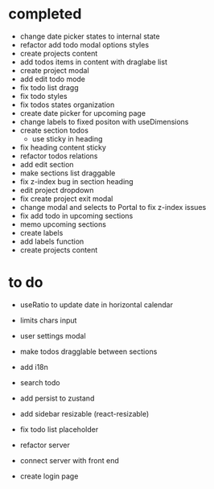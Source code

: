 # completed

- change date picker states to internal state
- refactor add todo modal options styles
- create projects content
- add todos items in content with draglabe list
- create project modal
- add edit todo mode
- fix todo list dragg
- fix todo styles
- fix todos states organization
- create date picker for upcoming page
- change labels to fixed positon with useDimensions
- create section todos
  - use sticky in heading
- fix heading content sticky
- refactor todos relations
- add edit section
- make sections list draggable
- fix z-index bug in section heading
- edit project dropdown
- fix create project exit modal
- change modal and selects to Portal to fix z-index issues
- fix add todo in upcoming sections
- memo upcoming sections
- create labels
- add labels function
- create projects content

# to do

- useRatio to update date in horizontal calendar

- limits chars input

- user settings modal
- make todos dragglable between sections
- add i18n
- search todo
- add persist to zustand
- add sidebar resizable (react-resizable)
- fix todo list placeholder

- refactor server
- connect server with front end
- create login page
